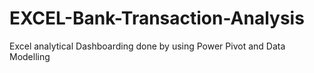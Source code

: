 # EXCEL-Bank-Transaction-Analysis
Excel analytical Dashboarding done by using Power Pivot and Data Modelling
